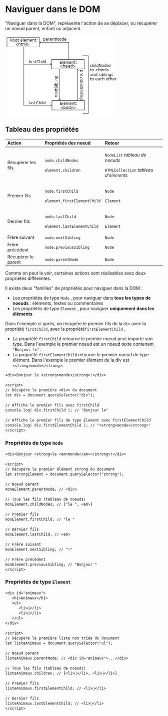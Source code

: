 # Naviguer dans le DOM

"Naviguer dans la DOM", représente l'action de se déplacer, ou récupérer un noeud parent, enfant ou adjacent.

![Propri&#xE9;t&#xE9;s de navigations DOM](../../.gitbook/assets/image.png)

## Tableau des propriétés

<table>
  <thead>
    <tr>
      <th style="text-align:left">Action</th>
      <th style="text-align:left">Propriétés des noeud</th>
      <th style="text-align:left">Retour</th>
    </tr>
  </thead>
  <tbody>
    <tr>
      <td style="text-align:left">
        <p>Récupérer les fils</p>
        <p></p>
      </td>
      <td style="text-align:left">
        <p><code>node.childNodes</code>
        </p>
        <p><code>element.children</code>
        </p>
      </td>
      <td style="text-align:left">
        <p><code>NodeList</code>  <em>tableau de noeuds</em>
        </p>
        <p><code>HTMLCollection</code>  <em>tableau d'éléments</em>
        </p>
      </td>
    </tr>
    <tr>
      <td style="text-align:left">Premier fils</td>
      <td style="text-align:left">
        <p><code>node.firstChild</code>
        </p>
        <p><code>element.firstElementChild</code>
        </p>
      </td>
      <td style="text-align:left">
        <p><code>Node</code>
        </p>
        <p><code>Element</code>
        </p>
      </td>
    </tr>
    <tr>
      <td style="text-align:left">Dernier fils</td>
      <td style="text-align:left">
        <p><code>node.lastChild</code>
        </p>
        <p><code>element.lastElementChild</code>
        </p>
      </td>
      <td style="text-align:left">
        <p><code>Node</code>
        </p>
        <p><code>Element</code>
        </p>
      </td>
    </tr>
    <tr>
      <td style="text-align:left">Frère suivant</td>
      <td style="text-align:left"><code>node.nextSibling</code>
      </td>
      <td style="text-align:left"><code>Node</code>
      </td>
    </tr>
    <tr>
      <td style="text-align:left">Frère précédent</td>
      <td style="text-align:left"><code>node.previousSibling</code>
      </td>
      <td style="text-align:left"><code>Node</code>
      </td>
    </tr>
    <tr>
      <td style="text-align:left">Récupèrer le parent</td>
      <td style="text-align:left"><code>node.parentNode</code>
      </td>
      <td style="text-align:left"><code>Node</code>
      </td>
    </tr>
  </tbody>
</table>Comme on peut le voir, certaines actions sont réalisables avec deux propriétés différentes.

Il existe deux "familles" de propriétés pour naviguer dans la DOM :

* Les propriétés de type  `Node` , pour naviguer dans **tous les types de noeuds** : éléments, textes ou  commentaires
* Les propriétés de type `Element` , pour naviguer **uniquement dans les éléments**

Dans l'exemple ci après, on récupère le premier fils de la `div`  avec la propriété `firstChild`, avec la propriété`firstElementChild` .

* La propriété `firstChild` retourne le premier noeud peut importe son type. Dans l'exemple le premier noeud est un noeud texte contenant `"Bonjour le"`.
* La propriété `firstElementChild` retourne le premier noeud de type élément. Dans l'exemple le premier élément de la div est `<strong>monde</strong>`.

```markup
<div>Bonjour le <strong>monde</strong>!</div>

<script>
// Récupère la première <div> du document
let div = document.querySelector("div");

// Affiche le premier fils avec firstChild
console.log( div.firstChild ); // "Bonjour le" 

// Affiche le premier fils de type Element avec firstElementChild
console.log( div.firstElementChild ); // "<strong>monde</strong>"
</script>
```

### Propriétés de type `Node`

```markup
<div>Bonjour <strong>le <em>monde</em></strong>!</div>

<script>
// Récupère le premier élément strong du document
let strongElement = document.querySelector("strong");

// Noeud parent
moneElement.parentNode; // <div>

// Tous les fils (tableau de noeuds)
monElement.childNodes; // ["le ", <em>]

// Premier fils
monElement.firstChild; // "le "

// Dernier fils
monElement.lastChild; // <em>

// Frêre suivant
monElement.nextSibling; // "!"

// Frêre précédent
monElement.previousSibling; // "Bonjour "
</script>
```

### Propriétés de type `Element`

```markup
<div id="animaux">
   <h1>Animaux</h1>
   <ul>
      <li>🐔</li>
      <li>🐷</li>
   </ul>
</div>

<script>
// Récupère la première liste non triée du document
let listeAnimaux = document.querySelector("ul");

// Noeud parent
listeAnimaux.parentNode; // <div id="animaux">...</div>

// Tous les fils (tableau de noeuds)
listeAnimaux.children; // [<li>🐔</li>, <li>🐷</li>]

// Premier fils
listeAnimaux.firstElementChild; // <li>🐔</li>

// Dernier fils
listeAnimaux.lastElementChild; // <li>🐷</li>
</script>
```



